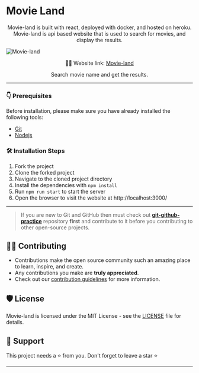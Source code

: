 # Movie Land
<p align="center">
Movie-land is built with react, deployed with docker, and hosted on heroku. <br>
Movie-land is api based website that is used to search for movies, and display the results.
</p>

![Movie-land](https://user-images.githubusercontent.com/44284877/180235632-4e08106e-e900-42d0-9860-553f700575ad.png)
<p align="center">
    👨‍💻 Website link:
    <a href="https://movieapp-docker.herokuapp.com/"> Movie-land </a>
</p>

<p align="center">
    Search movie name and get the results.
</p>

---

### 👇 Prerequisites

Before installation, please make sure you have already installed the following tools:
- [Git](https://git-scm.com/downloads)
- [Nodejs](https://nodejs.org/en/download/)

### 🛠️ Installation Steps

1. Fork the project
2. Clone the forked project
3. Navigate to the cloned project directory
4. Install the dependencies with `npm install`
5. Run `npm run start` to start the server
6. Open the browser to visit the website at http://localhost:3000/

---

> If you are new to Git and GitHub then must check out **[git-github-practice](https://github.com/cryptoverseWeb3/git-github-practice)** repository **first** and contribute to it before you contributing to other open-source projects.

## 👨‍💻 Contributing

- Contributions make the open source community such an amazing place to learn, inspire, and create.
- Any contributions you make are **truly appreciated**.
- Check out our [contribution guidelines](/CONTRIBUTING.md) for more information.

## 🛡️ License

Movie-land is licensed under the MIT License - see the [LICENSE](LICENSE) file for details.

## 🙏 Support

This project needs a ⭐️ from you. Don't forget to leave a star ⭐️

---
